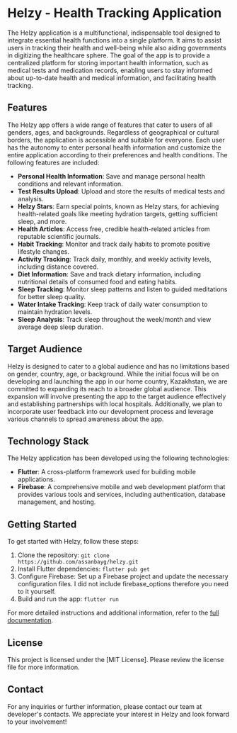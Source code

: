 # Helzy - Health Tracking Application

The Helzy application is a multifunctional, indispensable tool designed to integrate essential health functions into a single platform. It aims to assist users in tracking their health and well-being while also aiding governments in digitizing the healthcare sphere. The goal of the app is to provide a centralized platform for storing important health information, such as medical tests and medication records, enabling users to stay informed about up-to-date health and medical information, and facilitating health tracking.

## Features

The Helzy app offers a wide range of features that cater to users of all genders, ages, and backgrounds. Regardless of geographical or cultural borders, the application is accessible and suitable for everyone. Each user has the autonomy to enter personal health information and customize the entire application according to their preferences and health conditions. The following features are included:

- **Personal Health Information**: Save and manage personal health conditions and relevant information.
- **Test Results Upload**: Upload and store the results of medical tests and analysis.
- **Helzy Stars**: Earn special points, known as Helzy stars, for achieving health-related goals like meeting hydration targets, getting sufficient sleep, and more.
- **Health Articles**: Access free, credible health-related articles from reputable scientific journals.
- **Habit Tracking**: Monitor and track daily habits to promote positive lifestyle changes.
- **Activity Tracking**: Track daily, monthly, and weekly activity levels, including distance covered.
- **Diet Information**: Save and track dietary information, including nutritional details of consumed food and eating habits.
- **Sleep Tracking**: Monitor sleep patterns and listen to guided meditations for better sleep quality.
- **Water Intake Tracking**: Keep track of daily water consumption to maintain hydration levels.
- **Sleep Analysis**: Track sleep throughout the week/month and view average deep sleep duration.

## Target Audience

Helzy is designed to cater to a global audience and has no limitations based on gender, country, age, or background. While the initial focus will be on developing and launching the app in our home country, Kazakhstan, we are committed to expanding its reach to a broader global audience. This expansion will involve presenting the app to the target audience effectively and establishing partnerships with local hospitals. Additionally, we plan to incorporate user feedback into our development process and leverage various channels to spread awareness about the app.

## Technology Stack

The Helzy application has been developed using the following technologies:

- **Flutter**: A cross-platform framework used for building mobile applications.
- **Firebase**: A comprehensive mobile and web development platform that provides various tools and services, including authentication, database management, and hosting.

## Getting Started

To get started with Helzy, follow these steps:

1. Clone the repository: `git clone https://github.com/assanbayg/helzy.git`
2. Install Flutter dependencies: `flutter pub get`
3. Configure Firebase: Set up a Firebase project and update the necessary configuration files. I did not include firebase_options therefore you need to it yourself.
4. Build and run the app: `flutter run`

For more detailed instructions and additional information, refer to the [full documentation](documentation-link).

## License

This project is licensed under the [MIT License]. Please review the license file for more information.

## Contact

For any inquiries or further information, please contact our team at developer's contacts.
We appreciate your interest in Helzy and look forward to your involvement!